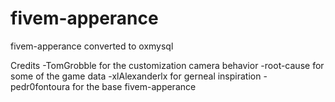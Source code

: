 # fivem-apperance
fivem-apperance converted to oxmysql

Credits
-TomGrobble for the customization camera behavior
-root-cause for some of the game data
-xlAlexanderlx for gerneal inspiration
-pedr0fontoura for the base fivem-apperance
